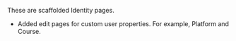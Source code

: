 These are scaffolded Identity pages.

- Added edit pages for custom user properties. For example, Platform and Course.
